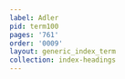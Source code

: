```yaml
---
label: Adler
pid: term100
pages: '761'
order: '0009'
layout: generic_index_term
collection: index-headings
---
```

